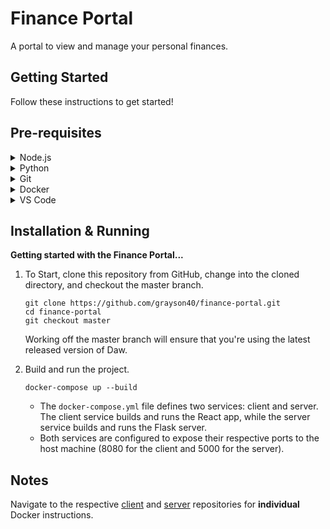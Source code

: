 # Finance Portal

A portal to view and manage your personal finances.

## Getting Started

Follow these instructions to get started!

## Pre-requisites

<details>
	<summary>Node.js</summary>

Node.js is used to manage project dependencies. Download the latest version of Node.js [here.](https://nodejs.org/en/download/)
</details>

<details>
	<summary>Python</summary>

Python is used for the backend. Download the latest version of Python [here.](https://www.python.org/downloads/)
</details>

<details>
	<summary>Git</summary>

Git is used to manage the repository. Download the latest version of Git [here.](https://gitforwindows.org/)
</details>

<details>
	<summary>Docker</summary>

Docker is used to build and serve the client and server sides. Download the latest version of Docker [here.](https://www.docker.com/)
</details>

<details>
	<summary>VS Code</summary>

VS Code is used to build and test the app. Debugging and version control is very easy through this editor. Download the latest version of VS Code [here](https://code.visualstudio.com/download).
</details>

## Installation & Running

**Getting started with the Finance Portal...**

1. To Start, clone this repository from GitHub, change into the cloned directory, and checkout the master branch.
    ```
    git clone https://github.com/grayson40/finance-portal.git
    cd finance-portal
    git checkout master
    ```
    Working off the master branch will ensure that you're using the latest released version of Daw.

2. Build and run the project.

    ```
    docker-compose up --build
    ```

    - The `docker-compose.yml` file defines two services: client and server. The client service builds and runs the React app, while the server service builds and runs the Flask server.
    - Both services are configured to expose their respective ports to the host machine (8080 for the client and 5000 for the server).
## Notes
Navigate to the respective [client](https://github.com/grayson40/financial-portal/blob/master/client/README.md) and [server](https://github.com/grayson40/financial-portal/blob/master/server/README.md) repositories for **individual** Docker instructions.